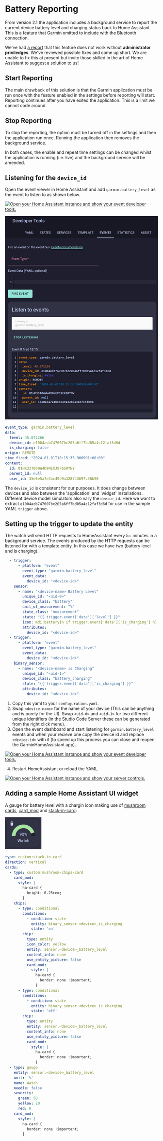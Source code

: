 # Battery Reporting

From version 2.1 the application includes a background service to report the current device battery level and charging status back to Home Assistant. This is a feature that Garmin omitted to include with the Bluetooth connection.

We've had [a report](https://github.com/house-of-abbey/GarminHomeAssistant/issues/39) that this feature does not work without **administrator priviledges**. We've reviewed possible fixes and come up short. We are unable to fix this at present but invite those skilled in the art of Home Assistant to suggest a solution to us!

## Start Reporting

The main drawback of this solution is that the Garmin application must be run once with the feature enabled in the settings before reporting will start. Reporting continues after you have exited the application. This is a limit we cannot code around.

## Stop Reporting

To stop the reporting, the option must be turned off in the settings and then the application run once. Running the application then removes the background service.

In both cases, the enable and repeat time settings can be changed whilst the application is running (i.e. live) and the background service will be amended.

## Listening for the `device_id`

Open the event viewer in Home Assistant and add `garmin.battery_level` as the event to listen to as shown below.

[![Open your Home Assistant instance and show your event developer tools.](https://my.home-assistant.io/badges/developer_events.svg)](https://my.home-assistant.io/redirect/developer_events/)

<img src="images/Battery_Event_Screenshot.png" width="600" title="Listening for battery events"/>

```yaml
event_type: garmin.battery_level
data:
  level: 45.072266
  device_id: e1004acb747607bc205a6ff7bd05a4c12faf3d6d
  is_charging: false
origin: REMOTE
time_fired: "2024-01-01T18:15:35.900991+00:00"
context:
  id: 01HK33T06WW4D9NEXJ9F6SRYNY
  parent_id: null
  user_id: 35e0e5a7e4bc49e9a328743697c58b90
```

The `device_id` is consistent for our purposes. It does change between devices and also between the 'application' and 'widget' installations. Different device model simulators also vary the `device_id`. Here we want to extract `e1004acb747607bc205a6ff7bd05a4c12faf3d6d` for use in the sample YAML `trigger` above.

## Setting up the trigger to update the entity

The watch will send HTTP requests to HomeAssistant every 5+ minutes in a background service. The events produced by the HTTP requests can be listened for with a template entity. In this case we have two (battery level and is charging).

```yaml
  - trigger:
      - platform: "event"
        event_type: "garmin.battery_level"
        event_data:
          device_id: "<device-id>"
    sensor:
      - name: "<device-name> Battery Level"
        unique_id: "<uid-0>"
        device_class: "battery"
        unit_of_measurement: "%"
        state_class: "measurement"
        state: "{{ trigger.event['data']['level'] }}"
        icon: mdi:battery{% if trigger.event['data']['is_charging'] %}-charging{% endif %}{% if 0 < (trigger.event['data']['level'] | float / 10 ) | round(0) * 10 < 100 %}-{{ (trigger.event['data']['level'] | float / 10 ) | round(0) * 10 }}{% else %}{% if (trigger.event['data']['level'] | float / 10 ) | round(0) * 10 == 0 %}-outline{% else %}{% if trigger.event['data']['is_charging'] %}-100{% endif %}{% endif %}{% endif %}
        attributes:
          device_id: "<device-id>"
  - trigger:
      - platform: "event"
        event_type: "garmin.battery_level"
        event_data:
          device_id: "<device-id>"
    binary_sensor:
      - name: "<device-name> is Charging"
        unique_id: "<uid-1>"
        device_class: "battery_charging"
        state: "{{ trigger.event['data']['is_charging'] }}"
        attributes:
          device_id: "<device-id>"
```

1. Copy this yaml to your `configuration.yaml`.
2. Swap `<device-name>` for the name of your device (This can be anything and is purely for the UI). Swap `<uid-0>` and `<uid-1>` for two different unique identifiers (in the Studio Code Server these can be generated from the right click menu).
3. Open the event dashboard and start listening for `garmin.battery_level` events and when your recieve one copy the device id and replace `<device-id>` with it (to speed up this process you can close and reopen the GarminHomeAssistant app).

[![Open your Home Assistant instance and show your event developer tools.](https://my.home-assistant.io/badges/developer_events.svg)](https://my.home-assistant.io/redirect/developer_events/)

4. Restart HomeAssistant or reload the YAML.

[![Open your Home Assistant instance and show your server controls.](https://my.home-assistant.io/badges/server_controls.svg)](https://my.home-assistant.io/redirect/server_controls/)

## Adding a sample Home Assistant UI widget

A gauge for battery level with a chargin icon making use of [mushroom cards](https://github.com/piitaya/lovelace-mushroom), [card_mod](https://github.com/thomasloven/lovelace-card-mod) and [stack-in-card](https://github.com/custom-cards/stack-in-card):

<img src="images/Battery_Guage_Screenshot.png" width="120" title="Battery Guage"/>

```yaml
type: custom:stack-in-card
direction: vertical
cards:
  - type: custom:mushroom-chips-card
    card_mod:
      style: |
        ha-card {
          height: 0.25rem;
        }
    chips:
      - type: conditional
        conditions:
          - condition: state
            entity: binary_sensor.<device>_is_charging
            state: 'on'
        chip:
          type: entity
          icon_color: yellow
          entity: sensor.<device>_battery_level
          content_info: none
          use_entity_picture: false
          card_mod:
            style: |
              ha-card {
                border: none !important;
              }
      - type: conditional
        conditions:
          - condition: state
            entity: binary_sensor.<device>_is_charging
            state: 'off'
        chip:
          type: entity
          entity: sensor.<device>_battery_level
          content_info: none
          use_entity_picture: false
          card_mod:
            style: |
              ha-card {
                border: none !important;
              }
  - type: gauge
    entity: sensor.<device>_battery_level
    unit: '%'
    name: Watch
    needle: false
    severity:
      green: 50
      yellow: 20
      red: 0
    card_mod:
      style: |
        ha-card {
          border: none !important;
        }
```
